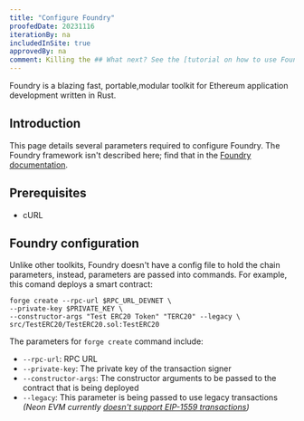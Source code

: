 ```yaml
---
title: "Configure Foundry"
proofedDate: 20231116
iterationBy: na
includedInSite: true
approvedBy: na
comment: Killing the ## What next? See the [tutorial on how to use Foundry](/docs/developing/deploy_facilities/using_foundry) to deploy to Neon EVM. as this is killing the build todo -- return this later
---
```


Foundry is a blazing fast, portable,modular toolkit for Ethereum application development written in Rust.

## Introduction

This page details several parameters required to configure Foundry. The Foundry framework isn't described here; find that in the [Foundry documentation](https://book.getfoundry.sh).

## Prerequisites
- cURL

## Foundry configuration

Unlike other toolkits, Foundry doesn't have a config file to hold the chain parameters, instead, parameters are passed into commands. For example, this comand deploys a smart contract:

```
forge create --rpc-url $RPC_URL_DEVNET \
--private-key $PRIVATE_KEY \
--constructor-args "Test ERC20 Token" "TERC20" --legacy \
src/TestERC20/TestERC20.sol:TestERC20
```

The parameters for `forge create` command include:
* `--rpc-url`: RPC URL
* `--private-key`: The private key of the transaction signer
* `--constructor-args`: The constructor arguments to be passed to the contract that is being deployed
* `--legacy`: This parameter is being passed to use legacy transactions _(Neon EVM currently [doesn't support EIP-1559 transactions](/docs/evm_compatibility/overview#shared-standards-and-features))_


